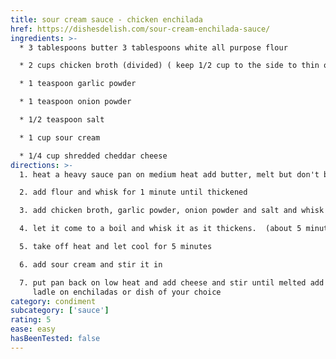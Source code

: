```yaml
---
title: sour cream sauce - chicken enchilada
href: https://dishesdelish.com/sour-cream-enchilada-sauce/
ingredients: >-
  * 3 tablespoons butter 3 tablespoons white all purpose flour

  * 2 cups chicken broth (divided) ( keep 1/2 cup to the side to thin out the sauce to your liking - so you may not use the whole 2 cups)

  * 1 teaspoon garlic powder

  * 1 teaspoon onion powder

  * 1/2 teaspoon salt

  * 1 cup sour cream

  * 1/4 cup shredded cheddar cheese
directions: >-
  1. heat a heavy sauce pan on medium heat add butter, melt but don't brown it

  2. add flour and whisk for 1 minute until thickened

  3. add chicken broth, garlic powder, onion powder and salt and whisk until smooth

  4. let it come to a boil and whisk it as it thickens.  (about 5 minutes)

  5. take off heat and let cool for 5 minutes

  6. add sour cream and stir it in

  7. put pan back on low heat and add cheese and stir until melted add 1/2 cup or less of chicken broth to thin the sour cream sauce to your liking
     ladle on enchiladas or dish of your choice
category: condiment
subcategory: ['sauce']
rating: 5
ease: easy
hasBeenTested: false
---
```

